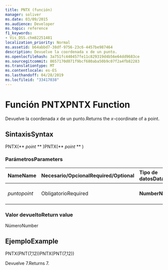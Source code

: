 ```yaml
---
title: PNTX (función)
manager: soliver
ms.date: 03/09/2015
ms.audience: Developer
ms.topic: reference
f1_keywords:
- Vis_DSS.chm82251481
localization_priority: Normal
ms.assetid: b64abbd7-38df-9756-23c6-4457be987464
description: Devuelve la coordenada x de un punto.
ms.openlocfilehash: 3a751fc440457fe11c829319d4b56e64dd9683ce
ms.sourcegitcommit: 8657170d071f9bcf680aba50b9c07f2a4fb82283
ms.translationtype: MT
ms.contentlocale: es-ES
ms.lasthandoff: 04/28/2019
ms.locfileid: "33417038"
---
```

# <a name="pntx-function"></a><span data-ttu-id="24b07-103">Función PNTX</span><span class="sxs-lookup"><span data-stu-id="24b07-103">PNTX Function</span></span>

<span data-ttu-id="24b07-104">Devuelve la coordenada  _x_ de un punto.</span><span class="sxs-lookup"><span data-stu-id="24b07-104">Returns the  _x_-coordinate of a point.</span></span>
  
## <a name="syntax"></a><span data-ttu-id="24b07-105">Sintaxis</span><span class="sxs-lookup"><span data-stu-id="24b07-105">Syntax</span></span>

<span data-ttu-id="24b07-106">PNTX(\*\* *point* \*\* )</span><span class="sxs-lookup"><span data-stu-id="24b07-106">PNTX(\*\* *point* \*\* )</span></span> 
  
### <a name="parameters"></a><span data-ttu-id="24b07-107">Parámetros</span><span class="sxs-lookup"><span data-stu-id="24b07-107">Parameters</span></span>

|<span data-ttu-id="24b07-108">**Name**</span><span class="sxs-lookup"><span data-stu-id="24b07-108">**Name**</span></span>|<span data-ttu-id="24b07-109">**Necesario/Opcional**</span><span class="sxs-lookup"><span data-stu-id="24b07-109">**Required/Optional**</span></span>|<span data-ttu-id="24b07-110">**Tipo de datos**</span><span class="sxs-lookup"><span data-stu-id="24b07-110">**Data Type**</span></span>|<span data-ttu-id="24b07-111">**Descripción**</span><span class="sxs-lookup"><span data-stu-id="24b07-111">**Description**</span></span>|
|:-----|:-----|:-----|:-----|
| <span data-ttu-id="24b07-112">_punto_</span><span class="sxs-lookup"><span data-stu-id="24b07-112">_point_</span></span> <br/> |<span data-ttu-id="24b07-113">Obligatorio</span><span class="sxs-lookup"><span data-stu-id="24b07-113">Required</span></span>  <br/> |<span data-ttu-id="24b07-114">**Number**</span><span class="sxs-lookup"><span data-stu-id="24b07-114">**Number**</span></span> <br/> |<span data-ttu-id="24b07-115">La coordenada  _x_ del punto.</span><span class="sxs-lookup"><span data-stu-id="24b07-115">The  _x_-coordinate of the point.</span></span>  <br/> |
   
### <a name="return-value"></a><span data-ttu-id="24b07-116">Valor devuelto</span><span class="sxs-lookup"><span data-stu-id="24b07-116">Return value</span></span>

<span data-ttu-id="24b07-117">Número</span><span class="sxs-lookup"><span data-stu-id="24b07-117">Number</span></span>
  
## <a name="example"></a><span data-ttu-id="24b07-118">Ejemplo</span><span class="sxs-lookup"><span data-stu-id="24b07-118">Example</span></span>

<span data-ttu-id="24b07-119">PNTX(PNT(7,12))</span><span class="sxs-lookup"><span data-stu-id="24b07-119">PNTX(PNT(7,12))</span></span> 
  
<span data-ttu-id="24b07-120">Devuelve 7.</span><span class="sxs-lookup"><span data-stu-id="24b07-120">Returns 7.</span></span> 
  

